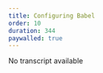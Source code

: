 ```yaml
---
title: Configuring Babel 
order: 10 
duration: 344
paywalled: true
---
```


No transcript available
